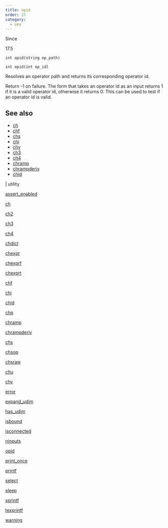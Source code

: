 ```yaml
---
title: opid
order: 27
category:
  - vex
---
```


Since

17.5

`int opid(string op_path)`

`int opid(int op_id)`

Resolves an operator path and returns its corresponding operator id.

Return -1 on failure. The form that takes an operator id as an input returns 1
if it is a valid operator id, otherwise it returns 0. This can be used to test
if an operator id is valid.

## See also

- [ch](ch.html)
- [chf](chf.html)
- [chs](chs.html)
- [chi](chi.html)
- [chv](chv.html)
- [ch3](ch3.html)
- [ch4](ch4.html)
- [chramp](chramp.html)
- [chrampderiv](chrampderiv.html)
- [chid](chid.html)

|
utility

[assert_enabled](assert_enabled.html)

[ch](ch.html)

[ch2](ch2.html)

[ch3](ch3.html)

[ch4](ch4.html)

[chdict](chdict.html)

[chexpr](chexpr.html)

[chexprf](chexprf.html)

[chexprt](chexprt.html)

[chf](chf.html)

[chi](chi.html)

[chid](chid.html)

[chp](chp.html)

[chramp](chramp.html)

[chrampderiv](chrampderiv.html)

[chs](chs.html)

[chsop](chsop.html)

[chsraw](chsraw.html)

[chu](chu.html)

[chv](chv.html)

[error](error.html)

[expand_udim](expand_udim.html)

[has_udim](has_udim.html)

[isbound](isbound.html)

[isconnected](isconnected.html)

[ninputs](ninputs.html)

[opid](opid.html)

[print_once](print_once.html)

[printf](printf.html)

[select](select.html)

[sleep](sleep.html)

[sprintf](sprintf.html)

[texprintf](texprintf.html)

[warning](warning.html)
